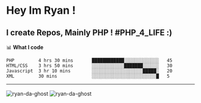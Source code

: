 # Hey Im Ryan !   
I create Repos, Mainly PHP ! #PHP_4_LIFE :)
-------

📊 **What I code**
<!--START_SECTION:waka-->
```text
PHP         4 hrs 30 mins       ████████████░░░░░░░░░░░░░   45 
HTML/CSS    3 hrs 50 mins       ░░░░░░░░░░░░███████░░░░░░   30 
Javascript  3 hr 10 mins        ░░░░░░░░░░░░░░░░░░░█████░   20
XML         30 mins             ░░░░░░░░░░░░░░░░░░░░░░░░█   5
```
------

<!-- <div>&nbsp;<img align="left" style="display: inline-block;" src="https://github-readme-stats.vercel.app/api?username=ryan-da-ghost&show_icons=true&locale=en" alt="ryan-da-ghost" /></div> -->

<img align="center" src="https://github-readme-streak-stats.herokuapp.com/?user=ryan-da-ghost&theme=nord" alt="ryan-da-ghost" />
<img align="center" src="https://github-readme-stats.vercel.app/api?username=Ryan-da-ghost&title_color=5D8CB3&icon_color=4798FF&text_color=718CA1&bg_color=1D252C&show_icons=true" alt="ryan-da-ghost" />

